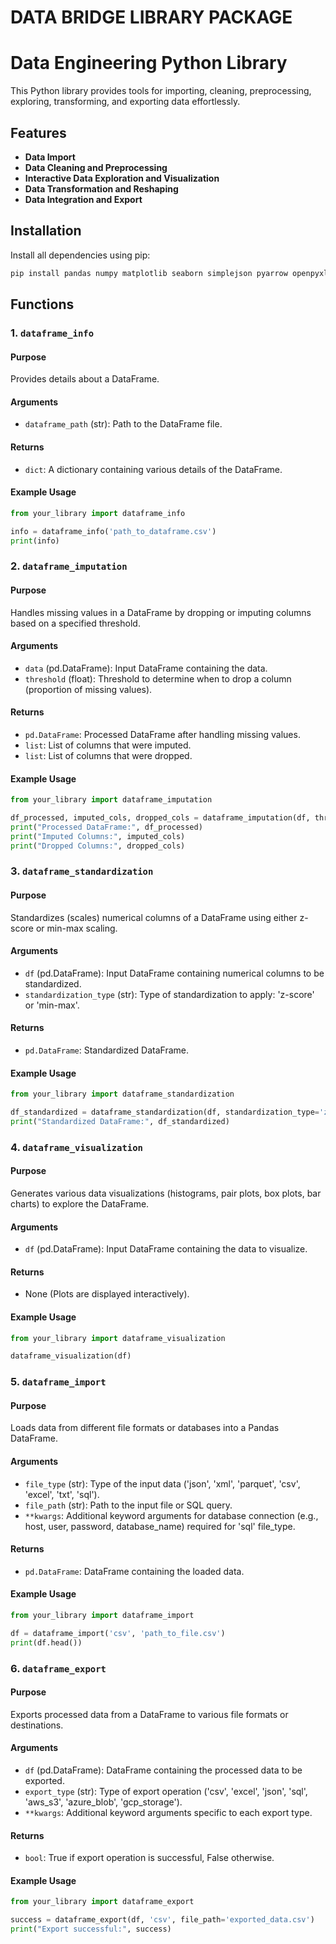 # DATA BRIDGE LIBRARY PACKAGE

# Data Engineering Python Library

This Python library provides tools for importing, cleaning, preprocessing, exploring, transforming, and exporting data effortlessly.


## Features

- **Data Import**
- **Data Cleaning and Preprocessing**
- **Interactive Data Exploration and Visualization**
- **Data Transformation and Reshaping**
- **Data Integration and Export**

## Installation

Install all dependencies using pip:

```bash
pip install pandas numpy matplotlib seaborn simplejson pyarrow openpyxl mysql-connector-python psycopg2-binary cx-Oracle snowflake-connector-python boto3 azure-storage-blob google-cloud-storage sqlalchemy
```

## Functions

### 1. `dataframe_info`

#### Purpose
Provides details about a DataFrame.

#### Arguments
- `dataframe_path` (str): Path to the DataFrame file.

#### Returns
- `dict`: A dictionary containing various details of the DataFrame.

#### Example Usage
```python
from your_library import dataframe_info

info = dataframe_info('path_to_dataframe.csv')
print(info)
```


### 2. `dataframe_imputation`

#### Purpose
Handles missing values in a DataFrame by dropping or imputing columns based on a specified threshold.

#### Arguments
- `data` (pd.DataFrame): Input DataFrame containing the data.
- `threshold` (float): Threshold to determine when to drop a column (proportion of missing values).

#### Returns
- `pd.DataFrame`: Processed DataFrame after handling missing values.
- `list`: List of columns that were imputed.
- `list`: List of columns that were dropped.

#### Example Usage
```python
from your_library import dataframe_imputation

df_processed, imputed_cols, dropped_cols = dataframe_imputation(df, threshold=0.3)
print("Processed DataFrame:", df_processed)
print("Imputed Columns:", imputed_cols)
print("Dropped Columns:", dropped_cols)
```


### 3. `dataframe_standardization`

#### Purpose
Standardizes (scales) numerical columns of a DataFrame using either z-score or min-max scaling.

#### Arguments
- `df` (pd.DataFrame): Input DataFrame containing numerical columns to be standardized.
- `standardization_type` (str): Type of standardization to apply: 'z-score' or 'min-max'.

#### Returns
- `pd.DataFrame`: Standardized DataFrame.


#### Example Usage
```python
from your_library import dataframe_standardization

df_standardized = dataframe_standardization(df, standardization_type='z-score')
print("Standardized DataFrame:", df_standardized)
```


### 4. `dataframe_visualization`

#### Purpose
Generates various data visualizations (histograms, pair plots, box plots, bar charts) to explore the DataFrame.

#### Arguments
- `df` (pd.DataFrame): Input DataFrame containing the data to visualize.

#### Returns
- None (Plots are displayed interactively).


#### Example Usage
```python
from your_library import dataframe_visualization

dataframe_visualization(df)
```



### 5. `dataframe_import`

#### Purpose
Loads data from different file formats or databases into a Pandas DataFrame.


#### Arguments
- `file_type` (str): Type of the input data ('json', 'xml', 'parquet', 'csv', 'excel', 'txt', 'sql').
- `file_path` (str): Path to the input file or SQL query.
- `**kwargs`: Additional keyword arguments for database connection (e.g., host, user, password, database_name) required for 'sql' file_type.

#### Returns
- `pd.DataFrame`: DataFrame containing the loaded data.


#### Example Usage
```python
from your_library import dataframe_import

df = dataframe_import('csv', 'path_to_file.csv')
print(df.head())
```


### 6. `dataframe_export`

#### Purpose
Exports processed data from a DataFrame to various file formats or destinations.

#### Arguments
- `df` (pd.DataFrame): DataFrame containing the processed data to be exported.
- `export_type` (str): Type of export operation ('csv', 'excel', 'json', 'sql', 'aws_s3', 'azure_blob', 'gcp_storage').
- `**kwargs`: Additional keyword arguments specific to each export type.

#### Returns
- `bool`: True if export operation is successful, False otherwise.


#### Example Usage
```python
from your_library import dataframe_export

success = dataframe_export(df, 'csv', file_path='exported_data.csv')
print("Export successful:", success)
```






